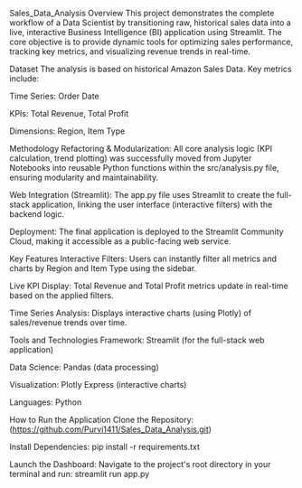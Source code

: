 Sales_Data_Analysis
Overview
This project demonstrates the complete workflow of a Data Scientist by transitioning raw, historical sales data into a live, interactive Business Intelligence (BI) application using Streamlit. The core objective is to provide dynamic tools for optimizing sales performance, tracking key metrics, and visualizing revenue trends in real-time.

Dataset
The analysis is based on historical Amazon Sales Data. Key metrics include:

Time Series: Order Date

KPIs: Total Revenue, Total Profit

Dimensions: Region, Item Type

Methodology
Refactoring & Modularization: All core analysis logic (KPI calculation, trend plotting) was successfully moved from Jupyter Notebooks into reusable Python functions within the src/analysis.py file, ensuring modularity and maintainability.

Web Integration (Streamlit): The app.py file uses Streamlit to create the full-stack application, linking the user interface (interactive filters) with the backend logic.

Deployment: The final application is deployed to the Streamlit Community Cloud, making it accessible as a public-facing web service.

Key Features
Interactive Filters: Users can instantly filter all metrics and charts by Region and Item Type using the sidebar.

Live KPI Display: Total Revenue and Total Profit metrics update in real-time based on the applied filters.

Time Series Analysis: Displays interactive charts (using Plotly) of sales/revenue trends over time.

Tools and Technologies
Framework: Streamlit (for the full-stack web application)

Data Science: Pandas (data processing)

Visualization: Plotly Express (interactive charts)

Languages: Python

How to Run the Application
Clone the Repository:
(https://github.com/Purvi1411/Sales_Data_Analysis.git)

Install Dependencies:
pip install -r requirements.txt

Launch the Dashboard: Navigate to the project's root directory in your terminal and run:
streamlit run app.py






